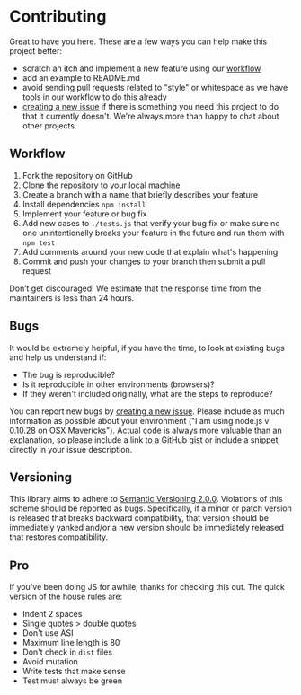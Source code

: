 # Contributing

Great to have you here. These are a few ways you can help make this project better:

- scratch an itch and implement a new feature using our [workflow](#workflow)
- add an example to README.md
- avoid sending pull requests related to "style" or whitespace as we have
  tools in our workflow to do this already
- [creating a new issue](http://github.com/imlucas/mongodb-version-manager/issues)
  if there is something you need this project to do that it currently doesn't.
  We're always more than happy to chat about other projects.

## Workflow

1. Fork the repository on GitHub
1. Clone the repository to your local machine
1. Create a branch with a name that briefly describes your feature
1. Install dependencies `npm install`
1. Implement your feature or bug fix
1. Add new cases to `./tests.js` that verify your bug fix or make sure no one
   unintentionally breaks your feature in the future and run them with `npm test`
1. Add comments around your new code that explain what's happening
1. Commit and push your changes to your branch then submit a pull request

Don’t get discouraged! We estimate that the response time from the
maintainers is less than 24 hours.

## Bugs

It would be extremely helpful, if you have the time, to
look at existing bugs and help us understand if:

* The bug is reproducible?
* Is it reproducible in other environments (browsers)?
* If they weren't included originally, what are the steps to reproduce?

You can report new bugs by
[creating a new issue](http://github.com/imlucas/mongodb-version-manager/issues).
Please include as much information as possible about your environment
("I am using node.js v 0.10.28 on OSX Mavericks").  Actual code is always
more valuable than an explanation, so please include a link to a GitHub
gist or include a snippet directly in your issue description.

## Versioning

This library aims to adhere to [Semantic Versioning 2.0.0](http://semver.org/).
Violations of this scheme should be reported as bugs. Specifically, if a
minor or patch version is released that breaks backward compatibility,
that version should be immediately yanked and/or a new version should be
immediately released that restores compatibility.

## Pro

If you've been doing JS for awhile, thanks for checking this out.  The quick
version of the house rules are:

- Indent 2 spaces
- Single quotes > double quotes
- Don't use ASI
- Maximum line length is 80
- Don't check in `dist` files
- Avoid mutation
- Write tests that make sense
- Test must always be green
